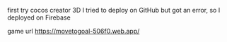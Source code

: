 first try cocos creator 3D
I tried to deploy on GitHub but got an error, so I deployed on Firebase

game url
https://movetogoal-506f0.web.app/

